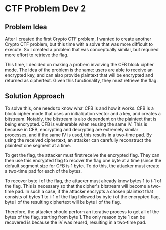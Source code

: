 # CTF Problem Dev 2

## Problem Idea

After I created the first Crypto CTF problem, I wanted to create
another Crypto CTF problem, but this time with a solve that was more 
difficult to execute. So I created a problem that was conceptually
similar, but required more effort to retrieve the flag.

This time, I decided on making a problem involving the CFB block
cipher mode. The idea of the problem is the same: users are able to
receive an encrypted key, and can also provide plaintext that will
be encrypted and returned as ciphertext. Given this functionality,
they must retrieve the flag.

## Solution Approach

To solve this, one needs to know what CFB is and how it works. CFB
is a block cipher mode that uses an initialization vector and a key,
and creates a bitstream. Notably, the bitstream is also dependent on
the plaintext that is being encrypted. CFB is vulnerable when reusing
the same IV. This is because in CFB, encrypting and decrypting are
extremely similar processes, and if the same IV is used, this results
in a two-time pad. By using the received ciphertext, an attacker can
carefully reconstruct the plaintext one segment at a time.

To get the flag, the attacker must first receive the encrypted flag.
They can then use this encrypted flag to recover the flag one byte
at a time (since the default segment size for CFB is 1 byte). To do
this, the attacker must create a two-time pad for each of the bytes.

To recover byte i of the flag, the attacker must already know bytes
1 to i-1 of the flag. This is necessary so that the cipher's bitstream
will become a two-time pad. In such a case, if the attacker encrypts
a chosen plaintext that consists of bytes 1 to i-1 of the flag followed
by byte i of the encrypted flag, byte i of the resulting ciphertext
will be byte i of the flag.

Therefore, the attacker should perform an iterative process to get
all of the bytes of the flag, starting from byte 1. The only reason
byte 1 can be recovered is because the IV was reused, resulting in a
two-time pad.
